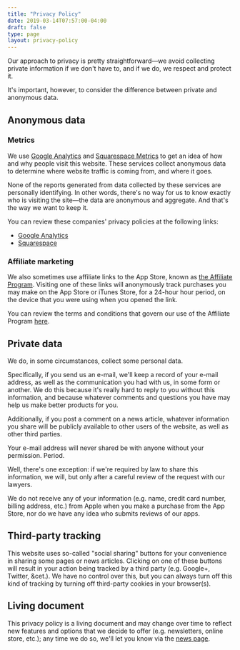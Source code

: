 ```yaml
---
title: "Privacy Policy"
date: 2019-03-14T07:57:00-04:00
draft: false
type: page
layout: privacy-policy
---
```


Our approach to privacy is pretty straightforward—we avoid collecting private information if we don't have to, and if we do, we respect and protect it.

It's important, however, to consider the difference between private and anonymous data.

## Anonymous data

### Metrics

We use [Google Analytics](http://www.google.ca/analytics/) and [Squarespace Metrics](http://help.squarespace.com/guides/metrics-faq) to get an idea of how and why people visit this website. These services collect anonymous data to determine where website traffic is coming from, and where it goes.

None of the reports generated from data collected by these services are personally identifying. In other words, there's no way for us to know exactly who is visiting the site—the data are anonymous and aggregate. And that's the way we want to keep it.

You can review these companies' privacy policies at the following links:

- [Google Analytics](https://support.google.com/analytics/answer/6004245)
- [Squarespace](http://www.squarespace.com/privacy/)

### Affiliate marketing

We also sometimes use affiliate links to the App Store, known as [the Affiliate Program](http://www.apple.com/itunes/affiliates/resources/documentation/faq_en.html). Visiting one of these links will anonymously track purchases you may make on the App Store or iTunes Store, for a 24-hour hour period, on the device that you were using when you opened the link.

You can review the terms and conditions that govern our use of the Affiliate Program [here](http://www.performancehorizon.com/docs/itunes/terms/en.pdf).

## Private data

We do, in some circumstances, collect some personal data.

Specifically, if you send us an e-mail, we'll keep a record of your e-mail address, as well as the communication you had with us, in some form or another. We do this because it's really hard to reply to you without this information, and because whatever comments and questions you have may help us make better products for you.

Additionally, if you post a comment on a news article, whatever information you share will be publicly available to other users of the website, as well as other third parties.

Your e-mail address will never shared be with anyone without your permission. Period.

Well, there's one exception: if we're required by law to share this information, we will, but only after a careful review of the request with our lawyers.

We do not receive any of your information (e.g. name, credit card number, billing address, etc.) from Apple when you make a purchase from the App Store, nor do we have any idea who submits reviews of our apps.

## Third-party tracking

This website uses so-called "social sharing" buttons for your convenience in sharing some pages or news articles. Clicking on one of these buttons will result in your action being tracked by a third party (e.g. Google+, Twitter, &cet.). We have no control over this, but you can always turn off this kind of tracking by turning off third-party cookies in your browser(s).

## Living document

This privacy policy is a living document and may change over time to reflect new features and options that we decide to offer (e.g. newsletters, online store, etc.); any time we do so, we'll let you know via the [news page](http://www.droppedbits.com/news/).